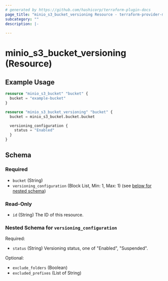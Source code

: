 ```yaml
---
# generated by https://github.com/hashicorp/terraform-plugin-docs
page_title: "minio_s3_bucket_versioning Resource - terraform-provider-minio"
subcategory: ""
description: |-
  
---
```


# minio_s3_bucket_versioning (Resource)

## Example Usage

```terraform
resource "minio_s3_bucket" "bucket" {
  bucket = "example-bucket"
}

resource "minio_s3_bucket_versioning" "bucket" {
  bucket = minio_s3_bucket.bucket.bucket

  versioning_configuration {
    status = "Enabled"
  }
}
```

<!-- schema generated by tfplugindocs -->
## Schema

### Required

- `bucket` (String)
- `versioning_configuration` (Block List, Min: 1, Max: 1) (see [below for nested schema](#nested-schema-for-versioning_configuration))

### Read-Only

- `id` (String) The ID of this resource.

### Nested Schema for `versioning_configuration`

Required:

- `status` (String) Versioning status, one of "Enabled", "Suspended".

Optional:

- `exclude_folders` (Boolean)
- `excluded_prefixes` (List of String)
